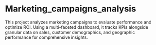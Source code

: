 # Marketing_campaigns_analysis
This project analyzes marketing campaigns to evaluate performance and optimize ROI. Using a multi-faceted dashboard, it tracks KPIs alongside granular data on sales, customer demographics, and geographic performance for comprehensive insights.
